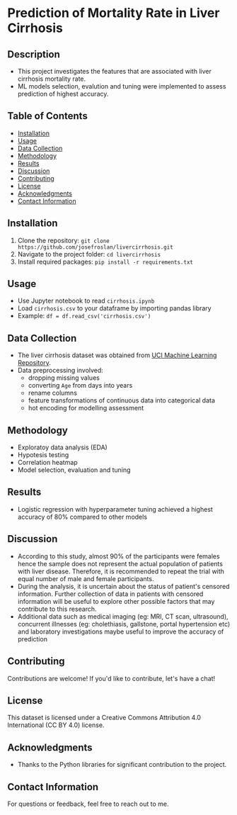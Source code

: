 # Prediction of Mortality Rate in Liver Cirrhosis

## Description
- This project investigates the features that are associated with liver cirrhosis mortality rate.
- ML models selection, evalution and tuning were implemented to assess prediction of highest accuracy.

## Table of Contents
- [Installation](#installation)
- [Usage](#usage)
- [Data Collection](#data-collection)
- [Methodology](#methodology)
- [Results](#results)
- [Discussion](#discussion)
- [Contributing](#contributing)
- [License](#license)
- [Acknowledgments](#acknowledgments)
- [Contact Information](#contact-information)

## Installation
1. Clone the repository: `git clone https://github.com/josefroslan/livercirrhosis.git`
2. Navigate to the project folder: `cd livercirrhosis`
3. Install required packages: `pip install -r requirements.txt`

## Usage
- Use Jupyter notebook to read `cirrhosis.ipynb`
- Load `cirrhosis.csv` to your dataframe by importing pandas library
- Example: `df = df.read_csv('cirrhosis.csv')`

## Data Collection
- The liver cirrhosis dataset was obtained from [UCI Machine Learning Repository]([https://www.moviereviewsdataset.com](https://archive.ics.uci.edu/dataset/878/cirrhosis+patient+survival+prediction+dataset-1)).
- Data preprocessing involved:
  - dropping missing values
  - converting `Age` from days into years
  - rename columns
  - feature transformations of continuous data into categorical data
  - hot encoding for modelling assessment

## Methodology
- Exploratoy data analysis (EDA)
- Hypotesis testing
- Correlation heatmap
- Model selection, evaluation and tuning

## Results
- Logistic regression with hyperparameter tuning achieved a highest accuracy of 80% compared to other models

## Discussion
- According to this study, almost 90% of the participants were females hence the sample does not represent the actual population of patients with liver disease. Therefore, it is recommended to repeat the trial with equal number of male and female participants.
- During the analysis, it is uncertain about the status of patient's censored information. Further collection of data in patients with censored information will be useful to explore other possible factors that may contribute to this research.
- Additional data such as medical imaging (eg: MRI, CT scan, ultrasound), concurrent illnesses (eg: cholethiasis, gallstone, portal hypertension etc) and laboratory investigations maybe useful to improve the accuracy of prediction

## Contributing
Contributions are welcome! If you'd like to contribute, let's have a chat!

## License
This dataset is licensed under a Creative Commons Attribution 4.0 International (CC BY 4.0) license.

## Acknowledgments
- Thanks to the Python libraries for significant contribution to the project.

## Contact Information
For questions or feedback, feel free to reach out to me.
